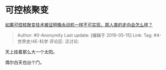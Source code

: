 # 可控核聚变
[如果可控核聚变技术被证明像永动机一样不可实现，那人类的走向会怎么样？](https://www.zhihu.com/question/324343231/answer/684028360)

> Author: #0-Anonymity
> Last update: [编辑于 2019-05-15]
> Link:
> Tag: #4-世界史/4E-科学
> 评论区:
> 泛讨论:

天上挂着那么大一个太阳。

偶尔白天也出个门。
